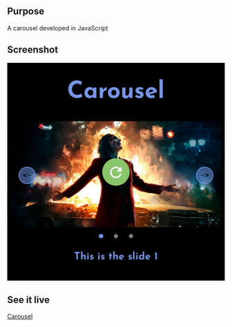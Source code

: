 <h2>Purpose</h2>
<p>A carousel developed in JavaScript</p>
<h2>Screenshot</h2>
<img src="CAROUSEL.PNG">
<h2>See it live</h2>
<a href="https://amapola-negra.github.io/Scrimba-Projects-Repo/Frontend-career-path/Emojis/">Carousel</a>
